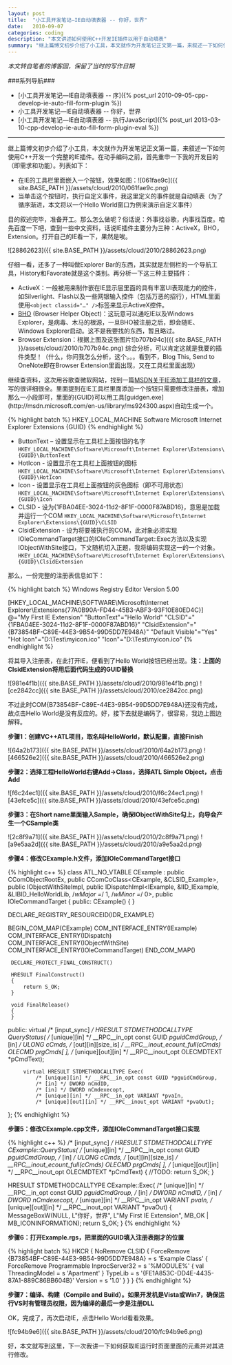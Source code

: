 ```yaml
---
layout: post
title:  "小工具开发笔记—IE自动填表器 -- 你好，世界"
date:   2010-09-07
categories: coding
description: "本文讲述如何使用C++开发IE插件以用于自动填表"
summary: "继上篇博文初步介绍了小工具，本文就作为开发笔记正文第一篇，来叙述一下如何使用C++开发一个完整的IE插件。"
---
```


*本文转自笔者的博客园，保留了当时的写作日期*

###系列导航###
- [小工具开发笔记—IE自动填表器 -- 序]({% post_url 2010-09-05-cpp-develop-ie-auto-fill-form-plugin %})
- 小工具开发笔记—IE自动填表器 -- 你好，世界
- [小工具开发笔记—IE自动填表器 -- 执行JavaScript]({% post_url 2013-03-10-cpp-develop-ie-auto-fill-form-plugin-eval %})

---

继上篇博文初步介绍了小工具，本文就作为开发笔记正文第一篇，来叙述一下如何使用C++开发一个完整的IE插件。在动手编码之前，首先重申一下我的开发目的（即需求和功能）。列表如下：

- 在IE的工具栏里面嵌入一个按钮，效果如图：![061fae9c]({{ site.BASE_PATH }}/assets/cloud/2010/061fae9c.png)
- 当单击这个按钮时，执行自定义事件，我这里定义的事件就是自动填表（为了循序渐进，本文将以一个Hello World窗口为例来演示自定义事件）

目的叙述完毕，准备开工。那么怎么做呢？俗话说：外事找谷歌，内事找百度。咱先百度一下吧，查到一些中文资料，话说IE插件主要分为三种：ActiveX，BHO，Extension。打开自己的IE看一下，果然是唉。

![28862623]({{ site.BASE_PATH }}/assets/cloud/2010/28862623.png)

仔细一看，还多了一种叫做Explorer Bar的东西，其实就是左侧栏的一个导航工具，History和Favorate就是这个类别。再分析一下这三种主要插件：

* ActiveX：一般被用来制作嵌在IE显示层里面的具有丰富UI表现能力的控件，如Silverlight、Flash以及一些网银输入控件（包括万恶的招行），HTML里面使用`<object classid="…" />`标签来显示ActiveX控件。
* [BHO](http://en.wikipedia.org/wiki/Browser_Helper_Object) (Browser Helper Object)：这玩意可以通吃IE以及Windows Explorer，是病毒、木马的根源，一旦BHO被注册之后，即会随IE、Windows Explorer启动。这不是我要找的东西，暂且略过。
* Browser Extension：根据上图及这张图片![b707b94c]({{ site.BASE_PATH }}/assets/cloud/2010/b707b94c.png) 综合分析，可以肯定这就是我要的插件类型！（什么，你问我怎么分析，这个。。。看到不，Blog This, Send to OneNote即在Browser Extension里面出现，又在工具栏里面出现）

继续查资料，这次用谷歌查微软网站，找到一篇[MSDN关于IE添加工具栏的文章](http://msdn.microsoft.com/en-us/library/aa753588(VS.85).aspx)，写的很详细很全。里面提到在IE工具栏里面添加一个按钮只需要修改注册表，增加那么一小段即可，里面的{GUID}可以用工具[guidgen.exe](http://msdn.microsoft.com/en-us/library/ms924300.aspx)自动生成一个。

{% highlight batch %}
HKEY_LOCAL_MACHINE
  Software
    Microsoft
      Internet Explorer
        Extensions
          {GUID}
{% endhighlight %}

- ButtonText – 设置显示在工具栏上面按钮的名字
`HKEY_LOCAL_MACHINE\Software\Microsoft\Internet Explorer\Extensions\{GUID}\ButtonText`
- HotIcon - 设置显示在工具栏上面按钮的图标
`HKEY_LOCAL_MACHINE\Software\Microsoft\Internet Explorer\Extensions\{GUID}\HotIcon`
- Icon - 设置显示在工具栏上面按钮的灰色图标（即不可用状态）
`HKEY_LOCAL_MACHINE\Software\Microsoft\Internet Explorer\Extensions\{GUID}\Icon`
- CLSID - 设为{1FBA04EE-3024-11d2-8F1F-0000F87ABD16}，意思是加载并运行一个COM
`HKEY_LOCAL_MACHINE\Software\Microsoft\Internet Explorer\Extensions\{GUID}\CLSID`
- ClsidExtension - 设为将要被执行的COM，此对象必须实现IOleCommandTarget接口的IOleCommandTarget::Exec方法以及实现IObjectWithSite接口，下文随机切入正题，我将编码实现这一的一个对象。
`HKEY_LOCAL_MACHINE\Software\Microsoft\Internet Explorer\Extensions\{GUID}\ClsidExtension`

那么，一份完整的注册表信息如下：

{% highlight batch %}
Windows Registry Editor Version 5.00

[HKEY_LOCAL_MACHINE\SOFTWARE\Microsoft\Internet Explorer\Extensions\{77A0B90A-FD44-45B3-ABF3-93F10E80ED4C}]
@="My First IE Extension"
"ButtonText"="Hello World"
"CLSID"="{1FBA04EE-3024-11d2-8F1F-0000F87ABD16}"
"ClsidExtension"="{B73854BF-C89E-44E3-9B54-99D5DD7E948A}"
"Default Visible"="Yes"
"Hot Icon"="D:\\Test\\myicon.ico"
"Icon"="D:\\Test\\myicon.ico"
{% endhighlight %}

将其导入注册表，在此打开IE，便看到了Hello World按钮已经出现。**注：上面的ClsidExtension将用后面代码生成的GUID替换**

![981e4f1b]({{ site.BASE_PATH }}/assets/cloud/2010/981e4f1b.png)
![ce2842cc]({{ site.BASE_PATH }}/assets/cloud/2010/ce2842cc.png)

不过此时COM{B73854BF-C89E-44E3-9B54-99D5DD7E948A}还没有完成，故点击Hello World是没有反应的。好，接下去就是编码了，很容易，我边上图边解释。

**步骤1：创建VC++ATL项目，取名叫HelloWorld，默认配置，直接Finish**

![64a2b173]({{ site.BASE_PATH }}/assets/cloud/2010/64a2b173.png)
![466526e2]({{ site.BASE_PATH }}/assets/cloud/2010/466526e2.png)

**步骤2：选择工程HelloWorld右键Add->Class，选择ATL Simple Object，点击Add**

![f6c24ec1]({{ site.BASE_PATH }}/assets/cloud/2010/f6c24ec1.png)
![43efce5c]({{ site.BASE_PATH }}/assets/cloud/2010/43efce5c.png)

**步骤3：在Short name里面输入Sample，确保IObjectWithSite勾上，向导会产生一个CSample类**

![2c8f9a71]({{ site.BASE_PATH }}/assets/cloud/2010/2c8f9a71.png)
![a9e5aa2d]({{ site.BASE_PATH }}/assets/cloud/2010/a9e5aa2d.png)

**步骤4：修改CExample.h文件，添加IOleCommandTarget接口**

 



{% highlight c++ %}
 class ATL_NO_VTABLE CExample :
     public CComObjectRootEx<CComSingleThreadModel>,
     public CComCoClass<CExample, &CLSID_Example>,
     public IObjectWithSiteImpl<CExample>,
     public IDispatchImpl<IExample, &IID_IExample, &LIBID_HelloWorldLib, /*wMajor =*/ 1, /*wMinor =*/ 0>,
     public IOleCommandTarget
 {
  public:
     CExample()
     {
     }
 
 DECLARE_REGISTRY_RESOURCEID(IDR_EXAMPLE)
 
 
 BEGIN_COM_MAP(CExample)
     COM_INTERFACE_ENTRY(IExample)
     COM_INTERFACE_ENTRY(IDispatch)
     COM_INTERFACE_ENTRY(IObjectWithSite)
     COM_INTERFACE_ENTRY(IOleCommandTarget)
 END_COM_MAP()
 
 
 
     DECLARE_PROTECT_FINAL_CONSTRUCT()
 
     HRESULT FinalConstruct()
     {
         return S_OK;
     }
 
     void FinalRelease()
     {
     }
 
  public:
         virtual /* [input_sync] */ HRESULT STDMETHODCALLTYPE QueryStatus( 
             /* [unique][in] */ __RPC__in_opt const GUID *pguidCmdGroup,
             /* [in] */ ULONG cCmds,
             /* [out][in][size_is] */ __RPC__inout_ecount_full(cCmds) OLECMD prgCmds[  ],
             /* [unique][out][in] */ __RPC__inout_opt OLECMDTEXT *pCmdText);
         
         virtual HRESULT STDMETHODCALLTYPE Exec( 
             /* [unique][in] */ __RPC__in_opt const GUID *pguidCmdGroup,
             /* [in] */ DWORD nCmdID,
             /* [in] */ DWORD nCmdexecopt,
             /* [unique][in] */ __RPC__in_opt VARIANT *pvaIn,
             /* [unique][out][in] */ __RPC__inout_opt VARIANT *pvaOut);
 
 };
{% endhighlight %}
 

 



**步骤5：修改CExample.cpp文件，添加IOleCommandTarget接口实现**

 
{% highlight c++ %}
 /* [input_sync] */ HRESULT STDMETHODCALLTYPE CExample::QueryStatus( 
     /* [unique][in] */ __RPC__in_opt const GUID *pguidCmdGroup,
     /* [in] */ ULONG cCmds,
     /* [out][in][size_is] */ __RPC__inout_ecount_full(cCmds) OLECMD prgCmds[  ],
     /* [unique][out][in] */ __RPC__inout_opt OLECMDTEXT *pCmdText)
 {
     //TODO:
      return S_OK;
 }
 
 HRESULT STDMETHODCALLTYPE CExample::Exec( 
     /* [unique][in] */ __RPC__in_opt const GUID *pguidCmdGroup,
     /* [in] */ DWORD nCmdID,
     /* [in] */ DWORD nCmdexecopt,
     /* [unique][in] */ __RPC__in_opt VARIANT *pvaIn,
     /* [unique][out][in] */ __RPC__inout_opt VARIANT *pvaOut)
 {
     MessageBoxW(NULL, L"你好，世界", L"My First IE Extension", MB_OK | MB_ICONINFORMATION);
     return S_OK;
 }
{% endhighlight %}


 

**步骤6：打开Example.rgs，把里面的GUID填入注册表刚才的位置**

{% highlight batch %}
HKCR
{
  NoRemove CLSID
  {
    ForceRemove {B73854BF-C89E-44E3-9B54-99D5DD7E948A} = s 'Example Class'
    {
      ForceRemove Programmable
      InprocServer32 = s '%MODULE%'
      {
        val ThreadingModel = s 'Apartment'
      }
      TypeLib = s '{FE1A853C-DD4E-4435-87A1-889C86BB604B}'
      Version = s '1.0'
    }
  }
}
{% endhighlight %}

**步骤7：编译、构建（Compile and Build）。如果开发机是Vista或Win7，确保运行VS时有管理员权限，因为编译的最后一步是注册DLL**

OK，完成了，再次启动IE，点击Hello World看看效果。

![fc94b9e6]({{ site.BASE_PATH }}/assets/cloud/2010/fc94b9e6.png)

好，本文就写到这里，下一次我讲一下如何获取IE运行时页面里面的元素并对其进行修改。